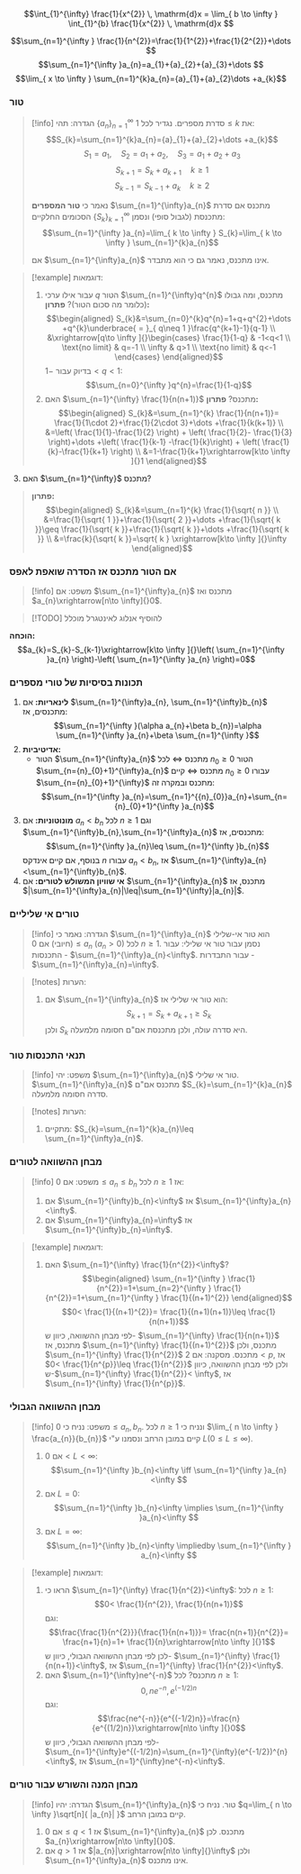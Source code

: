$$\int_{1}^{\infty} \frac{1}{x^{2}} \, \mathrm{d}x = \lim_{ b \to \infty } \int_{1}^{b} \frac{1}{x^{2}} \, \mathrm{d}x $$

$$\sum_{n=1}^{\infty } \frac{1}{n^{2}}=\frac{1}{1^{2}}+\frac{1}{2^{2}}+\dots $$
$$\sum_{n=1}^{\infty }a_{n}=a_{1}+{a}_{2}+{a}_{3}+\dots $$
$$\lim_{ x \to \infty } \sum_{n=1}^{k}a_{n}={a}_{1}+{a}_{2}\dots +a_{k}$$

### טור
>[!info] הגדרה:
>תהי $\{ a_{n} \}_{n=1}^{\infty}$ סדרת מספרים. נגדיר לכל $1\leq k$ את:
>$$S_{k}=\sum_{n=1}^{k}a_{n}={a}_{1}+{a}_{2}+\dots +a_{k}$$
>$${S}_{1}={a}_{1}, \quad {S}_{2}={a}_{1}+{a}_{2}, \quad {S}_{3}={a}_{1}+{a}_{2}+{a}_{3}$$
>$$S_{k+1}=S_{k}+a_{k+1} \quad k\geq 1$$
>$$S_{k-1}=S_{k-1}+a_{k} \quad k\geq 2$$
>
>נאמר כי **טור המספרים** $\sum_{n=1}^{\infty}a_{n}$ מתכנס אם סדרת הסכומים החלקיים $\{ S_{k} \}_{k=1}^{\infty}$ מתכנסת (לגבול סופי) ונסמן:
$$\sum_{n=1}^{\infty }a_{n}=\lim_{ k \to \infty } S_{k}=\lim_{ k \to \infty } \sum_{n=1}^{k}a_{n}$$
>
>אם $\sum_{n=1}^{\infty}a_{n}$ אינו מתכנס, נאמר גם כי הוא מתבדר.

>[!example] דוגמאות:
>1. עבור אילו ערכי $q$ הטור $\sum_{n=1}^{\infty}q^{n}$ מתכנס, ומה גבולו (כלומר מה סכום הטור)?
>	**פתרון:**
>	$$\begin{aligned}
S_{k}&=\sum_{n=0}^{k}q^{n}=1+q+q^{2}+\dots +q^{k}\underbrace{ = }_{ q\neq 1 }\frac{q^{k+1}-1}{q-1} \\
&\xrightarrow[q\to \infty ]{}\begin{cases}
\frac{1}{1-q} & -1<q<1 \\
\text{no limit} & q=-1 \\
\infty  & q>1 \\
\text{no limit} & q<-1
\end{cases}
\end{aligned}$$
>	בדיוק עבור $-1<q<1$:
>	$$\sum_{n=0}^{\infty }q^{n}=\frac{1}{1-q}$$
>2. האם $\sum_{n=1}^{\infty} \frac{1}{n(n+1)}$ מתכנס?
>	**פתרון:**
>	$$\begin{aligned}
S_{k}&=\sum_{n=1}^{k} \frac{1}{n(n+1)}= \frac{1}{1\cdot 2}+\frac{1}{2\cdot 3}+\dots +\frac{1}{k(k+1)} \\
&=\left( \frac{1}{1}-\frac{1}{2} \right) + \left( \frac{1}{2}- \frac{1}{3} \right)+\dots +\left(  \frac{1}{k-1} -\frac{1}{k}\right) + \left( \frac{1}{k}-\frac{1}{k+1} \right) \\
&=1-\frac{1}{k+1}\xrightarrow[k\to \infty ]{}1
\end{aligned}$$
3. האם $\sum_{n=1}^{\infty}$ מתכנס?
>	**פתרון:**
>	$$\begin{aligned}
S_{k}&=\sum_{n=1}^{k} \frac{1}{\sqrt{ n }} \\
&=\frac{1}{\sqrt{ 1 }}+\frac{1}{\sqrt{ 2 }}+\dots +\frac{1}{\sqrt{ k }}\geq  \frac{1}{\sqrt{ k }}+\frac{1}{\sqrt{ k }}+\dots +\frac{1}{\sqrt{ k }} \\
&=\frac{k}{\sqrt{ k }}=\sqrt{ k } \xrightarrow[k\to \infty ]{}\infty
\end{aligned}$$

### אם הטור מתכנס אז הסדרה שואפת לאפס
>[!info] משפט:
>אם $\sum_{n=1}^{\infty}a_{n}$ מתכנס ואז $a_{n}\xrightarrow[n\to \infty]{}0$.

>[!TODO]
>להוסיף אנלוג לאינטגרל מוכלל

**הוכחה:**
$$a_{k}=S_{k}-S_{k-1}\xrightarrow[k\to \infty ]{}\left( \sum_{n=1}^{\infty }a_{n} \right)-\left( \sum_{n=1}^{\infty }a_{n} \right)=0$$

### תכונות בסיסיות של טורי מספרים
1. **לינאריות:**
	אם $\sum_{n=1}^{\infty}a_{n}, \sum_{n=1}^{\infty}b_{n}$ מתכנסים, אז:
	$$\sum_{n=1}^{\infty }(\alpha a_{n}+\beta b_{n})=\alpha \sum_{n=1}^{\infty }a_{n}+\beta \sum_{n=1}^{\infty }$$
2. **אדיטיביות:**
	- הטור $\sum_{n=1}^{\infty}a_{n}$ מתכנס $\iff$ לכל ${n}_{0}\ge0$ הטור  $\sum_{n={n}_{0}+1}^{\infty}a_{n}$ מתכנס $\iff$ קיים ${n}_{0}\ge0$ עבורו $\sum_{n={n}_{0}+1}^{\infty}$ מתכנס ובמקרה זה:
	$$\sum_{n=1}^{\infty }a_{n}=\sum_{n=1}^{{n}_{0}}a_{n}+\sum_{n={n}_{0}+1}^{\infty }a_{n}$$
3. **מונוטוניות:**
	אם $a_{n}<b_{n}$ לכל $n\geq 1$ וגם $\sum_{n=1}^{\infty}b_{n},\sum_{n=1}^{\infty}a_{n}$ מתכנסים, אז:
	$$\sum_{n=1}^{\infty }a_{n}\leq \sum_{n=1}^{\infty }b_{n}$$
	בנוסף, אם קיים אינדקס $n$ עבורו $a_{n}<b_{n}$, אז $\sum_{n=1}^{\infty}a_{n}<\sum_{n=1}^{\infty}b_{n}$.
4. **אי שוויון המשולש לטורים:**
	אם $\sum_{n=1}^{\infty}a_{n}$ מתכנס, אז $|\sum_{n=1}^{\infty}a_{n}|\leq|\sum_{n=1}^{\infty}|a_{n}|$.

### טורים אי שליליים
>[!info] הגדרה:
נאמר כי $\sum_{n=1}^{\infty}a_{n}$ הוא טור אי-שלילי (חיובי) אם $0\leq a_{n}$ ($a_{n}>0$) לכל $n\ge 1$. נסמן עבור טור אי שלילי:
> עבור התכנסות - $\sum_{n=1}^{\infty}a_{n}<\infty$.
> עבור התבדרות - $\sum_{n=1}^{\infty}a_{n}=\infty$.

>[!notes] הערות:
>1. אם $\sum_{n=1}^{\infty}a_{n}$ הוא טור אי שלילי אז:
>	$$S_{k+1}=S_{k}+a_{k+1}\geq S_{k}$$
>	ולכן $S_{k}$ היא סדרה עולה, ולכן מתכנסת אם"ם חסומה מלמעלה.

### תנאי התכנסות טור

>[!info] משפט:
>יהי $\sum_{n=1}^{\infty}a_{n}$ טור אי שלילי. $\sum_{n=1}^{\infty}a_{n}$ מתכנס אם"ם $S_{k}=\sum_{n=1}^{k}a_{n}$ סדרה חסומה מלמעלה.
>

>[!notes] הערות:
>1. מתקיים: $S_{k}=\sum_{n=1}^{k}a_{n}\leq \sum_{n=1}^{\infty}a_{n}$.

### מבחן ההשוואה לטורים

>[!info] משפט:
>אם $0\leq a_{n}\leq b_{n}$ לכל $n\geq 1$ אז:
>1. אם $\sum_{n=1}^{\infty}b_{n}<\infty$ אז $\sum_{n=1}^{\infty}a_{n}<\infty$.
>2. אם $\sum_{n=1}^{\infty}a_{n}=\infty$ אז $\sum_{n=1}^{\infty}b_{n}=\infty$.


>[!example] דוגמאות:
>1. האם $\sum_{n=1}^{\infty} \frac{1}{n^{2}}<\infty$?
>	$$\begin{aligned}
\sum_{n=1}^{\infty } \frac{1}{n^{2}}=1+\sum_{n=2}^{\infty } \frac{1}{n^{2}}=1+\sum_{n=1}^{\infty } \frac{1}{(n+1)^{2}}
\end{aligned}$$
>	$$0< \frac{1}{(n+1)^{2}}= \frac{1}{(n+1)(n+1)}\leq  \frac{1}{n(n+1)}$$
>	לפי מבחן ההשוואה, כיוון ש- $\sum_{n=1}^{\infty} \frac{1}{n(n+1)}$ מתכנס, אז $\sum_{n=1}^{\infty} \frac{1}{(n+1)^{2}}$ מתכנס, ולכן $\sum_{n=1}^{\infty} \frac{1}{n^{2}}$ מתכנס.
>	מסקנה: אם $2<p$, אז $0< \frac{1}{n^{p}}\leq \frac{1}{n^{2}}$ ולכן לפי מבחן ההשוואה, כיוון ש-$\sum_{n=1}^{\infty} \frac{1}{n^{2}}< \infty$, אז $\sum_{n=1}^{\infty} \frac{1}{n^{p}}$.

### מבחן ההשוואה הגבולי
>[!info] משפט:
>נניח כי $0\leq a_{n}, b_{n}$. לכל $n\geq 1$ ונניח כי $\lim_{ n \to \infty } \frac{a_{n}}{b_{n}}$ קיים במובן הרחב ונסמנו ע"י $L$$(0\leq L\leq \infty)$.
>1. אם $0<L<\infty$:
>	$$\sum_{n=1}^{\infty }b_{n}<\infty \iff \sum_{n=1}^{\infty }a_{n}<\infty $$
>2. אם $L=0$:
>	$$\sum_{n=1}^{\infty }b_{n}<\infty \implies \sum_{n=1}^{\infty }a_{n}<\infty $$
>3. אם $L=\infty$:
>	$$\sum_{n=1}^{\infty }b_{n}<\infty \impliedby \sum_{n=1}^{\infty } a_{n}<\infty $$


>[!example] דוגמאות:
>1. הראו כי $\sum_{n=1}^{\infty} \frac{1}{n^{2}}<\infty$:
>	לכל $n\geq 1$:
>	$$0< \frac{1}{n^{2}}, \frac{1}{n(n+1)}$$
>	וגם:
>	$$\frac{\frac{1}{n^{2}}}{\frac{1}{n(n+1)}}= \frac{n(n+1)}{n^{2}}= \frac{n+1}{n}=1+ \frac{1}{n}\xrightarrow[n\to \infty ]{}1$$
>	לכן לפי מבחן ההשוואה הגבולי, כיוון ש- $\sum_{n=1}^{\infty} \frac{1}{n(n+1)}<\infty$, אז $\sum_{n=1}^{\infty} \frac{1}{n^{2}}<\infty$.
>2. האם $\sum_{n=1}^{\infty}ne^{-n}$ מתכנס?
>	לכל $n\geq1$:
>	$$0,ne^{-n}, e^{(-1/2)n}$$
>	וגם:
>	$$\frac{ne^{-n}}{e^{(-1/2)n}}=\frac{n}{e^{(1/2)n}}\xrightarrow[n\to \infty ]{}0$$
>	לפי מבחן ההשוואה הגבולי, כיוון ש- $\sum_{n=1}^{\infty}e^{(-1/2)n}=\sum_{n=1}^{\infty}(e^{-1/2})^{n}<\infty$, אז $\sum_{n=1}^{\infty}ne^{-n}<\infty$.

### מבחן המנה והשורש עבור טורים
>[!info] הגדרה:
>יהיו $\sum_{n=1}^{\infty}a_{n}$ טור. נניח כי $q=\lim_{ n \to \infty }\sqrt[n]{ |a_{n}| }$ קיים במובן הרחב.
>1. אם $0\leq q<1$ אז $\sum_{n=1}^{\infty}a_{n}$ מתכנס. לכן $a_{n}\xrightarrow[n\to \infty]{}0$.
>2. אם $q>1$ אז $|a_{n}|\xrightarrow[n\to \infty]{}\infty$ ולכן $\sum_{n=1}^{\infty}a_{n}$ אינו מתכנס.